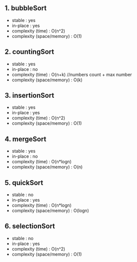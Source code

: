 ## 1. bubbleSort ##
 - stable : yes
 - in-place : yes
 - complexity (time) : O(n^2)
 - complexity (space/memory) : O(1)


## 2. countingSort ##
 - stable : yes
 - in-place : no
 - complexity (time) : O(n+k)  //numbers count + max number
 - complexity (space/memory) : O(k)


## 3. insertionSort ##
 - stable : yes
 - in-place : yes
 - complexity (time) : O(n^2)
 - complexity (space/memory) : O(1)


## 4. mergeSort ##
 - stable : yes
 - in-place : no
 - complexity (time) : O(n*logn)
 - complexity (space/memory) : O(n)


## 5. quickSort ## 
 - stable : no
 - in-place : yes
 - complexity (time) : O(n*logn)
 - complexity (space/memory) : O(logn)


## 6. selectionSort ## 
 - stable : no
 - in-place : yes
 - complexity (time) : O(n^2)
 - complexity (space/memory) : O(1)
